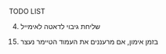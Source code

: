 TODO LIST
<!-- 1. dateModified משתנה רק בשינוי המשקל  -->
<!-- 2. להוסיף 60 שניות של PLANK בסיום כל אימון -->
<!-- 3. התייחסות להערות כסטרינג ולא מערך -->
4. שליחת גיבוי לדאטה לאימייל
<!-- 5. אחרי עריכת תרגיל בזמן אימון, לבטל את התצוגה של כפתור שמור שינויים -->
<!-- 6. טעינת דאטה ראשוני מהלוקאל או שימוש בסטור -->
<!-- 7. בעריכת תרגיל - להציג תמונות -->
<!-- 8. בCURRTRAIN להציג הערות -->
<!-- 9. ליצור סטור נפרד לטיימר -->
<!-- 10. לתקן אימות טופס עריכת תרגיל (הצגת כפתור שמירה) -->
<!-- 11. לוודא תמונות בדאטה בייס של תרגילים -->
<!-- 12. לוודא שהתמונות בזמן אימון מתעדכנות בהתאם לתרגיל -->
<!-- 13. לוודא שבלוקל סטורג' נשמר רק הערך ולא כל הסטייט -->
<!-- 14. בעמוד עריכת תרגיל - למצוא פתרון ללייבל משקל שמוגדר כסטרינג -->
15. בזמן אימון, אם מרעננים את העמוד הטיימר נעצר